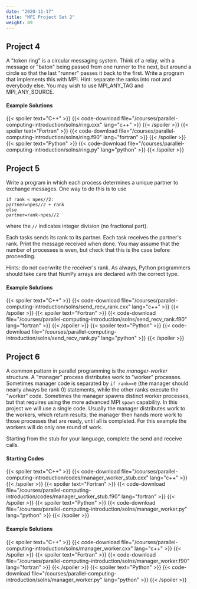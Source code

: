 ```yaml
---
date: "2020-11-17"
title: "MPI Project Set 2"
weight: 89
---
```


## Project 4

A "token ring" is a circular messaging system.  Think of a relay, with a message or "baton" being passed from one runner to the next, but around a circle so that the last "runner" passes it back to the first. Write a program that implements this with MPI.  Hint: separate the ranks into root and everybody else. You may wish to use MPI_ANY_TAG and MPI_ANY_SOURCE.

#### Example Solutions
{{< spoiler text="C++" >}}
{{< code-download file="/courses/parallel-computing-introduction/solns/ring.cxx" lang="c++" >}}
{{< /spoiler >}}
{{< spoiler text="Fortran" >}}
{{< code-download file="/courses/parallel-computing-introduction/solns/ring.f90" lang="fortran" >}}
{{< /spoiler >}}
{{< spoiler text="Python" >}}
{{< code-download file="/courses/parallel-computing-introduction/solns/ring.py" lang="python" >}}
{{< /spoiler >}}

## Project 5

Write a program in which each process determines a unique partner to exchange messages.  One way to do this is to use
```no-highlight
if rank < npes//2:
partner=npes//2 + rank
else
partner=rank-npes//2
```
where the `//` indicates integer division (no fractional part).

Each tasks sends its rank to its partner.  Each task receives the partner's rank.  Print the message received when done.  You may assume that the number of processes is even, but check that this is the case before proceeding.

Hints: do not overwrite the receiver's rank.  As always, Python programmers should take care that NumPy arrays are declared with the correct type.

#### Example Solutions
{{< spoiler text="C++" >}}
{{< code-download file="/courses/parallel-computing-introduction/solns/send_recv_rank.cxx" lang="c++" >}}
{{< /spoiler >}}
{{< spoiler text="Fortran" >}}
{{< code-download file="/courses/parallel-computing-introduction/solns/send_recv_rank.f90" lang="fortran" >}}
{{< /spoiler >}}
{{< spoiler text="Python" >}}
{{< code-download file="/courses/parallel-computing-introduction/solns/send_recv_rank.py" lang="python" >}}
{{< /spoiler >}}

## Project 6

A common pattern in parallel programming is the _manager-worker_ structure. A "manager" process distributes work to "worker" processes.  Sometimes manager code is separated by `if rank==0` (the manager should nearly always be rank 0) statements, while the other ranks execute the "worker" code. Sometimes the manager spawns distinct worker processes, but that requires using the more advanced MPI `spawn` capability.  In this project we will use a single code.  Usually the manager distributes work to the workers, which return results; the manager then hands more work to those processes that are ready, until all is completed. For this example the workers will do only one round of work.

Starting from the stub for your language, complete the send and receive calls.

#### Starting Codes
{{< spoiler text="C++" >}}
{{< code-download file="/courses/parallel-computing-introduction/codes/manager_worker_stub.cxx" lang="c++" >}}
{{< /spoiler >}}
{{< spoiler text="Fortran" >}}
{{< code-download file="/courses/parallel-computing-introduction/codes/manager_worker_stub.f90" lang="fortran" >}}
{{< /spoiler >}}
{{< spoiler text="Python" >}}
{{< code-download file="/courses/parallel-computing-introduction/solns/manager_worker.py" lang="python" >}}
{{< /spoiler >}}

#### Example Solutions
{{< spoiler text="C++" >}}
{{< code-download file="/courses/parallel-computing-introduction/solns/manager_worker.cxx" lang="c++" >}}
{{< /spoiler >}}
{{< spoiler text="Fortran" >}}
{{< code-download file="/courses/parallel-computing-introduction/solns/manager_worker.f90" lang="fortran" >}}
{{< /spoiler >}}
{{< spoiler text="Python" >}}
{{< code-download file="/courses/parallel-computing-introduction/solns/manager_worker.py" lang="python" >}}
{{< /spoiler >}}
